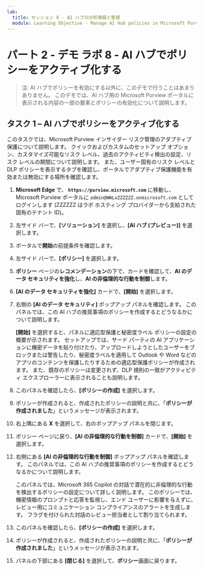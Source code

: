 ```yaml
---
lab:
  title: セッション 8 - AI ハブの分析情報と管理
  module: Learning Objective - Manage AI Hub policies in Microsoft Purview
---
```


# パート 2 - デモ ラボ 8 - AI ハブでポリシーをアクティブ化する

> 注: AI ハブでポリシーを有効にする以外に、このデモで行うことはあまりありません。 このデモでは、AI ハブ用の Microsoft Purview ポータルに表示される内容の一部の要素とポリシーの有効化について説明します。

## タスク 1 – AI ハブでポリシーをアクティブ化する

このタスクでは、Microsoft Purview インサイダー リスク管理のアダプティブ保護について説明します。 クイックおよびカスタムのセットアップ オプション、カスタマイズ可能なリスク レベル、過去のアクティビティ検出の設定、リスク レベルの期間について説明します。 また、ユーザー固有のリスク レベルと DLP ポリシーを表示するタブを確認し、ポータルでアダプティブ保護機能を有効または無効にする場所を確認します。

1. **Microsoft Edge** で、 **`https://purview.microsoft.com`** に移動し、Microsoft Purview ポータルに `admin@WWLxZZZZZZ.onmicrosoft.com` としてログインします (ZZZZZZ はラボ ホスティング プロバイダーから支給された固有のテナント ID)。

1. 左サイド バーで、**[ソリューション]** を選択し、**[AI ハブ (プレビュー)]** を選択します。

1. ポータルで**開始**の前提条件を確認します。

1. 左サイド バーで、**[ポリシー]** を選択します。

1. **ポリシー** ページの**レコメンデーション**の下で、カードを確認して、**AI のデータ セキュリティを強化**し、**AI の非倫理的な行動を制御**します。

1. **[AI のデータ セキュリティを強化]** カードで、**[開始]** を選択します。

1. 右側の **[AI のデータ セキュリティ]** ポップアップ パネルを確認します。 このパネルでは、この AI ハブの推奨事項のポリシーを作成するとどうなるかについて説明します。

   **[開始]** を選択すると、パネルに適応型保護と秘密度ラベル ポリシーの設定の概要が示されます。 セットアップでは、サード パーティの AI アプリケーションに機密データを貼り付けたり、アップロードしようとしたユーザーをブロックまたは警告したり、秘密度ラベルを適用して Outlook や Word などのアプリのコンテンツを保護したりするための適応型保護ポリシーが作成されます。 また、既存のポリシーは変更されず、DLP 規則の一致がアクティビティ エクスプローラーに表示されることも説明します。

1. このパネルを確認したら、**[ポリシーの作成]** を選択します。

1. ポリシーが作成されると、作成されたポリシーの説明と共に、「**ポリシーが作成されました**」というメッセージが表示されます。

1. 右上隅にある **X** を選択して、右のポップアップ パネルを閉じます。

1. ポリシー ページに戻り、**[AI の非倫理的な行動を制御]** カードで、**[開始]** を選択します。

1. 右側にある **[AI の非倫理的な行動を制御]** ポップアップ パネルを確認します。 このパネルでは、この AI ハブの推奨事項のポリシーを作成するとどうなるかについて説明します。

   このパネルでは、Microsoft 365 Copilot の対話で潜在的に非倫理的な行動を検出するポリシーの設定について詳しく説明します。 このポリシーでは、機密情報のプロンプトと応答を監視し、エンド ユーザーに影響を与えずに、レビュー用にコミュニケーション コンプライアンスのアラートを生成します。 フラグを付けられた対話のレビュー担当者として割り当てられます。

1. このパネルを確認したら、**[ポリシーの作成]** を選択します。

1. ポリシーが作成されると、作成されたポリシーの説明と共に、「**ポリシーが作成されました**」というメッセージが表示されます。

1. パネルの下部にある **[閉じる]** を選択して、**ポリシー**画面に戻ります。